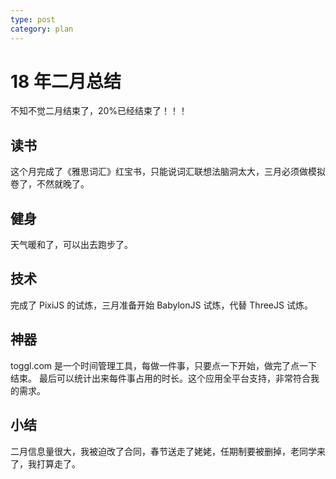 ```yaml
---
type: post
category: plan
---
```


# 18 年二月总结

不知不觉二月结束了，20%已经结束了！！！

## 读书

这个月完成了《雅思词汇》红宝书，只能说词汇联想法脑洞太大，三月必须做模拟卷了，不然就晚了。

## 健身

天气暖和了，可以出去跑步了。

## 技术

完成了 PixiJS 的试炼，三月准备开始 BabylonJS 试炼，代替 ThreeJS 试炼。

## 神器

toggl.com 是一个时间管理工具，每做一件事，只要点一下开始，做完了点一下结束。
最后可以统计出来每件事占用的时长。这个应用全平台支持，非常符合我的需求。

## 小结

二月信息量很大，我被迫改了合同，春节送走了姥姥，任期制要被删掉，老同学来了，我打算走了。
